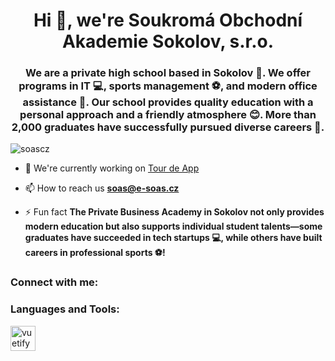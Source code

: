 <h1 align="center">Hi 👋, we're Soukromá Obchodní Akademie Sokolov, s.r.o.</h1>
<h3 align="center">We are a private high school based in Sokolov 🏫. We offer programs in IT 💻, sports management ⚽, and modern office assistance 📝. Our school provides quality education with a personal approach and a friendly atmosphere 😊. More than 2,000 graduates have successfully pursued diverse careers 🌟.</h3>

<p align="left"> <img src="https://komarev.com/ghpvc/?username=soascz&label=Profile%20views&color=0e75b6&style=flat" alt="soascz" /> </p>

- 🔭 We're currently working on [Tour de App](https://tourde.app/)

- 📫 How to reach us **soas@e-soas.cz**

- ⚡ Fun fact **The Private Business Academy in Sokolov not only provides modern education but also supports individual student talents—some graduates have succeeded in tech startups 💻, while others have built careers in professional sports ⚽!**

<h3 align="left">Connect with me:</h3>
<p align="left">
</p>

<h3 align="left">Languages and Tools:</h3>
<p align="left"> <a href="https://vuetifyjs.com/en/" target="_blank" rel="noreferrer"> <img src="https://bestofjs.org/logos/vuetify.svg" alt="vuetify" width="40" height="40"/> </a> </p>